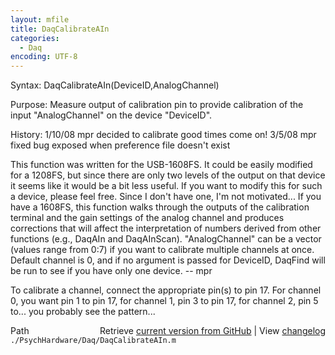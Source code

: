 ```yaml
---
layout: mfile
title: DaqCalibrateAIn
categories:
  - Daq
encoding: UTF-8
---
```


Syntax: DaqCalibrateAIn\(DeviceID,AnalogChannel\)

Purpose: Measure output of calibration pin to provide calibration of the
          input "AnalogChannel" on the device "DeviceID".

History:  1/10/08   mpr   decided to calibrate good times come on\!
          3/5/08    mpr   fixed bug exposed when preference file doesn't exist

This function was written for the USB-1608FS.  It could be easily modified for
a 1208FS, but since there are only two levels of the output on that device it
seems like it would be a bit less useful.  If you want to modify this for such
a device, please feel free.  Since I don't have one, I'm not motivated...
If you have a 1608FS, this function walks through the outputs of the
calibration terminal and the gain settings of the analog channel and produces
corrections that will affect the interpretation of numbers derived from other
functions \(e.g., DaqAIn and DaqAInScan\).  "AnalogChannel" can be a vector
\(values range from 0:7\) if you want to calibrate multiple channels at once.
Default channel is 0, and if no argument is passed for DeviceID, DaqFind will
be run to see if you have only one device.  -- mpr

To calibrate a channel, connect the appropriate pin\(s\) to pin 17.  For channel
0, you want pin 1 to pin 17, for channel 1, pin 3 to pin 17, for channel 2,
pin 5 to... you probably see the pattern...


<div class="code_header" style="text-align:right;">
  <span style="float:left;">Path&nbsp;&nbsp;</span> <span class="counter">Retrieve <a href=
  "https://raw.github.com/Psychtoolbox-3/Psychtoolbox-3/beta/./PsychHardware/Daq/DaqCalibrateAIn.m">current version from GitHub</a> | View <a href=
  "https://github.com/Psychtoolbox-3/Psychtoolbox-3/commits/beta/./PsychHardware/Daq/DaqCalibrateAIn.m">changelog</a></span>
</div>
<div class="code">
  <code>./PsychHardware/Daq/DaqCalibrateAIn.m</code>
</div>
